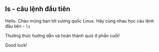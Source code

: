 ## ls - câu lệnh đầu tiên

Hello. Chào mừng bạn tới vương quốc Linux. Hãy cùng nhau học câu lệnh đầu tiên - `ls`

Thưởng thức hướng dẫn và hoàn thành quiz ở phần cuối!

Good luck!